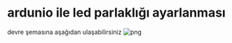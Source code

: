 # ardunio ile led parlaklığı ayarlanması

devre şemasına aşağıdan ulaşabilirsiniz 
![png](https://github.com/oktayuyar/ab2017-ardunio/blob/master/led%20parlakl%C4%B1%C4%9F%C4%B1%20ayarlama/ledparlakligi.png "Devre Şeması")


